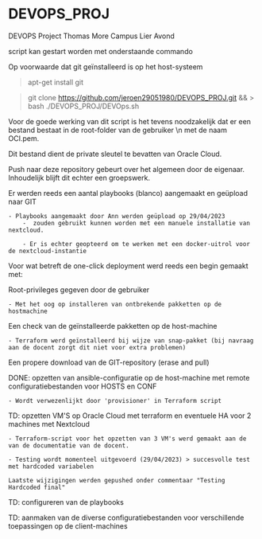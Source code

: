 # DEVOPS_PROJ
DEVOPS Project Thomas More Campus Lier Avond

script kan gestart worden met onderstaande commando

Op voorwaarde dat git geïnstalleerd is op het host-systeem

> apt-get install git

> git clone https://github.com/jeroen29051980/DEVOPS_PROJ.git && > bash ./DEVOPS_PROJ/DEVOps.sh

Voor de goede werking van dit script is het tevens noodzakelijk dat er een bestand bestaat in de root-folder van de gebruiker \n
met de naam OCI.pem.

Dit bestand dient de private sleutel te bevatten van Oracle Cloud.


Push naar deze repository gebeurt over het algemeen door de eigenaar.  Inhoudelijk blijft dit echter een groepswerk.

Er werden reeds een aantal playbooks (blanco) aangemaakt en geüpload naar GIT

    - Playbooks aangemaakt door Ann werden geüpload op 29/04/2023
        -  zouden gebruikt kunnen worden met een manuele installatie van nextcloud.

        - Er is echter geopteerd om te werken met een docker-uitrol voor de nextcloud-instantie

Voor wat betreft de one-click deployment werd reeds een begin gemaakt met:

Root-privileges gegeven door de gebruiker

    - Met het oog op installeren van ontbrekende pakketten op de hostmachine

Een check van de geïnstalleerde pakketten op de host-machine

    - Terraform werd geïnstalleerd bij wijze van snap-pakket (bij navraag aan de docent zorgt dit niet voor extra problemen)

Een propere download van de GIT-repository (erase and pull)

DONE: opzetten van ansible-configuratie op de host-machine met remote configuratiebestanden voor HOSTS en CONF

    - Wordt verwezenlijkt door 'provisioner' in Terraform script

TD: opzetten VM'S op Oracle Cloud met terraform en eventuele HA voor 2 machines met Nextcloud

    - Terraform-script voor het opzetten van 3 VM's werd gemaakt aan de van de documentatie van de docent.

    - Testing wordt momenteel uitgevoerd (29/04/2023) > succesvolle test met hardcoded variabelen

    Laatste wijzigingen werden gepushed onder commentaar "Testing Hardcoded final"

TD: configureren van de playbooks

TD: aanmaken van de diverse configuratiebestanden voor verschillende toepassingen op de client-machines



